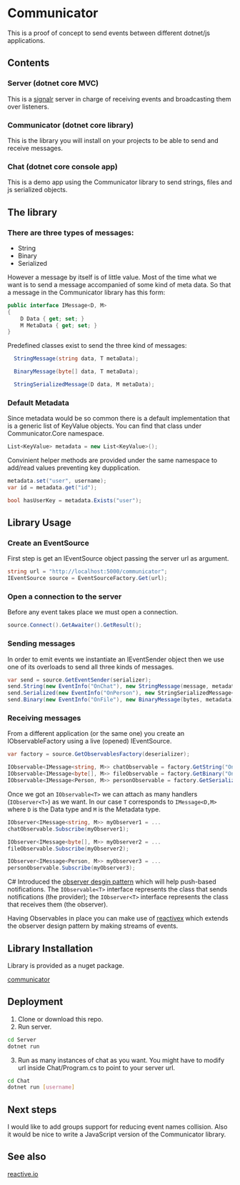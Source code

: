 # Communicator

This is a proof of concept to send events between different dotnet/js applications.


## Contents
### Server (dotnet core MVC)
This is a
[signalr](https://dotnet.microsoft.com/apps/aspnet/real-time) server in charge of receiving events and broadcasting them over listeners.
### Communicator (dotnet core library)
This is the library you will install on your projects to be able to send and receive messages.
### Chat (dotnet core console app)
This is a demo app using the Communicator library to send strings, files and js serialized objects.

## The library
### There are three types of messages:

* String
* Binary
* Serialized

However a message by itself is of little value. Most of the time what we want is to send a message accompanied of some kind of meta data.
So that a message in the Communicator library has this form:

```cs
public interface IMessage<D, M>
{
    D Data { get; set; }
    M MetaData { get; set; }
}
```

Predefined classes exist to send the three kind of messages:

```cs
  StringMessage(string data, T metaData);

  BinaryMessage(byte[] data, T metaData);

  StringSerializedMessage(D data, M metaData);
```

### Default Metadata
Since metadata would be so common there is a default implementation that is a generic list of KeyValue objects.
You can find that class under Communicator.Core namespace.

```cs
List<KeyValue> metadata = new List<KeyValue>();

```
Convinient helper methods are provided under the same namespace to add/read values preventing key dupplication.

```cs
metadata.set("user", username);
var id = metadata.get("id");

bool hasUserKey = metadata.Exists("user");
```


## Library Usage

### Create an EventSource
First step is get an IEventSource object passing the server url as argument.

```cs
string url = "http://localhost:5000/communicator";
IEventSource source = EventSourceFactory.Get(url); 
```

### Open a connection to the server
Before any event takes place we must open a connection.

```cs
source.Connect().GetAwaiter().GetResult(); 
```

### Sending messages
In order to emit events we instantiate an IEventSender object then we use
one of its overloads to send all three kinds of messages. 

```cs
var send = source.GetEventSender(serializer);
send.String(new EventInfo("OnChat"), new StringMessage(message, metadata));
send.Serialized(new EventInfo("OnPerson"), new StringSerializedMessage<Person>(p, metadata));
send.Binary(new EventInfo("OnFile"), new BinaryMessage(bytes, metadata));
```


### Receiving messages
From a different application (or the same one) you create an IObservableFactory
using a live (opened) IEventSource.

```cs
var factory = source.GetObservablesFactory(deserializer);

IObservable<IMessage<string, M>> chatObservable = factory.GetString("OnChat");
IObservable<IMessage<byte[], M>> fileObservable = factory.GetBinary("OnFile");
IObservable<IMessage<Person, M>> personObservable = factory.GetSerialized<Person>("OnPerson");
```

Once we got an `IObservable<T>` we can attach as many handlers (`IObserver<T>`) as we want.
In our case `T` corresponds to `IMessage<D,M>` where `D` is the Data type and `M` is the Metadata type. 

```cs
IObserver<IMessage<string, M>> myObserver1 = ...
chatObservable.Subscribe(myObserver1);

IObserver<IMessage<byte[], M>> myObserver2 = ...
fileObservable.Subscribe(myObserver2);

IObserver<IMessage<Person, M>> myObserver3 = ...
personObservable.Subscribe(myObserver3);
```

C# Introduced the [observer desgin pattern](https://docs.microsoft.com/en-us/dotnet/standard/events/observer-design-pattern) which will help push-based notifications. The `IObservable<T>` interface represents the class that sends notifications (the provider); the `IObserver<T>` interface represents the class that receives them (the observer). 

Having Observables in place you can make use of [reactivex](https://www.nuget.org/packages/System.Reactive) which extends the observer design pattern by making streams of events.


## Library Installation
Library is provided as a nuget package.

[communicator](https://www.nuget.org/packages/Communicator)

## Deployment
1. Clone or download this repo.
2. Run server.
```bash
cd Server
dotnet run
```
3. Run as many instances of chat as you want.
You might have to modify url inside Chat/Program.cs to point to your server url.
```bash
cd Chat
dotnet run [username]
```

## Next steps
I would like to add groups support for reducing event names collision.
Also it would be nice to write a JavaScript version of the Communicator 
library.

## See also
[reactive.io](http://reactivex.io/)
